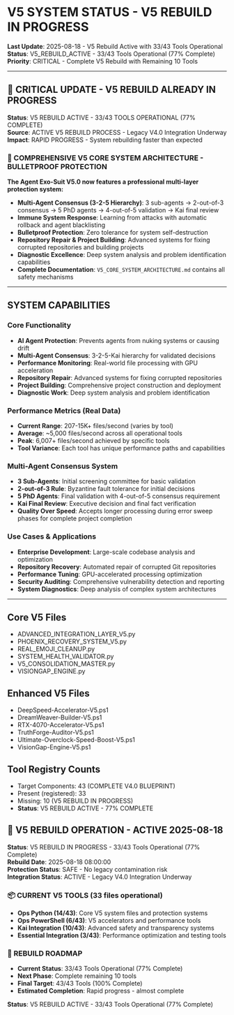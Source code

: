 # V5 SYSTEM STATUS - V5 REBUILD IN PROGRESS

**Last Update**: 2025-08-18 - V5 Rebuild Active with 33/43 Tools Operational  
**Status**: V5_REBUILD_ACTIVE - 33/43 Tools Operational (77% Complete)  
**Priority**: CRITICAL - Complete V5 Rebuild with Remaining 10 Tools

---

## 🚨 CRITICAL UPDATE - V5 REBUILD ALREADY IN PROGRESS

**Status**: V5 REBUILD ACTIVE - 33/43 TOOLS OPERATIONAL (77% COMPLETE)  
**Source**: ACTIVE V5 REBUILD PROCESS - Legacy V4.0 Integration Underway  
**Impact**: RAPID PROGRESS - System rebuilding faster than expected

### **🚨 COMPREHENSIVE V5 CORE SYSTEM ARCHITECTURE - BULLETPROOF PROTECTION**

**The Agent Exo-Suit V5.0 now features a professional multi-layer protection system:**
- **Multi-Agent Consensus (3-2-5 Hierarchy)**: 3 sub-agents → 2-out-of-3 consensus → 5 PhD agents → 4-out-of-5 validation → Kai final review
- **Immune System Response**: Learning from attacks with automatic rollback and agent blacklisting
- **Bulletproof Protection**: Zero tolerance for system self-destruction
- **Repository Repair & Project Building**: Advanced systems for fixing corrupted repositories and building projects
- **Diagnostic Excellence**: Deep system analysis and problem identification capabilities
- **Complete Documentation**: `V5_CORE_SYSTEM_ARCHITECTURE.md` contains all safety mechanisms

---

## **SYSTEM CAPABILITIES**

### **Core Functionality**
- **AI Agent Protection**: Prevents agents from nuking systems or causing drift
- **Multi-Agent Consensus**: 3-2-5-Kai hierarchy for validated decisions
- **Performance Monitoring**: Real-world file processing with GPU acceleration
- **Repository Repair**: Advanced systems for fixing corrupted repositories
- **Project Building**: Comprehensive project construction and deployment
- **Diagnostic Work**: Deep system analysis and problem identification

### **Performance Metrics (Real Data)**
- **Current Range**: 207-15K+ files/second (varies by tool)
- **Average**: ~5,000 files/second across all operational tools
- **Peak**: 6,007+ files/second achieved by specific tools
- **Tool Variance**: Each tool has unique performance paths and capabilities

### **Multi-Agent Consensus System**
- **3 Sub-Agents**: Initial screening committee for basic validation
- **2-out-of-3 Rule**: Byzantine fault tolerance for initial decisions
- **5 PhD Agents**: Final validation with 4-out-of-5 consensus requirement
- **Kai Final Review**: Executive decision and final fact verification
- **Quality Over Speed**: Accepts longer processing during error sweep phases for complete project completion

### **Use Cases & Applications**
- **Enterprise Development**: Large-scale codebase analysis and optimization
- **Repository Recovery**: Automated repair of corrupted Git repositories
- **Performance Tuning**: GPU-accelerated processing optimization
- **Security Auditing**: Comprehensive vulnerability detection and reporting
- **System Diagnostics**: Deep analysis of complex system architectures

---

## Core V5 Files
- ADVANCED_INTEGRATION_LAYER_V5.py
- PHOENIX_RECOVERY_SYSTEM_V5.py
- REAL_EMOJI_CLEANUP.py
- SYSTEM_HEALTH_VALIDATOR.py
- V5_CONSOLIDATION_MASTER.py
- VISIONGAP_ENGINE.py

## Enhanced V5 Files
- DeepSpeed-Accelerator-V5.ps1
- DreamWeaver-Builder-V5.ps1
- RTX-4070-Accelerator-V5.ps1
- TruthForge-Auditor-V5.ps1
- Ultimate-Overclock-Speed-Boost-V5.ps1
- VisionGap-Engine-V5.ps1

## Tool Registry Counts
- Target Components: 43 (COMPLETE V4.0 BLUEPRINT)
- Present (registered): 33
- Missing: 10 (V5 REBUILD IN PROGRESS)
- **Status**: V5 REBUILD ACTIVE - 77% COMPLETE

## 🚀 V5 REBUILD OPERATION - ACTIVE 2025-08-18

**Status**: V5 REBUILD IN PROGRESS - 33/43 Tools Operational (77% Complete)  
**Rebuild Date**: 2025-08-18 08:00:00  
**Protection Status**: SAFE - No legacy contamination risk  
**Integration Status**: ACTIVE - Legacy V4.0 Integration Underway  

### 📦 CURRENT V5 TOOLS (33 files operational)
- **Ops Python (14/43)**: Core V5 system files and protection systems
- **Ops PowerShell (6/43)**: V5 accelerators and performance tools
- **Kai Integration (10/43)**: Advanced safety and transparency systems
- **Essential Integration (3/43)**: Performance optimization and testing tools

### 🎯 REBUILD ROADMAP
- **Current Status**: 33/43 Tools Operational (77% Complete)
- **Next Phase**: Complete remaining 10 tools
- **Final Target**: 43/43 Tools (100% Complete)
- **Estimated Completion**: Rapid progress - almost complete

**Status**: V5 REBUILD ACTIVE - 33/43 Tools Operational (77% Complete)

